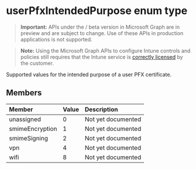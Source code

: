 ﻿# userPfxIntendedPurpose enum type

> **Important:** APIs under the / beta version in Microsoft Graph are in preview and are subject to change. Use of these APIs in production applications is not supported.

> **Note:** Using the Microsoft Graph APIs to configure Intune controls and policies still requires that the Intune service is [correctly licensed](https://go.microsoft.com/fwlink/?linkid=839381) by the customer.

Supported values for the intended purpose of a user PFX certificate.
## Members
|Member|Value|Description|
|:---|:---|:---|
|unassigned|0|Not yet documented|
|smimeEncryption|1|Not yet documented|
|smimeSigning|2|Not yet documented|
|vpn|4|Not yet documented|
|wifi|8|Not yet documented|




